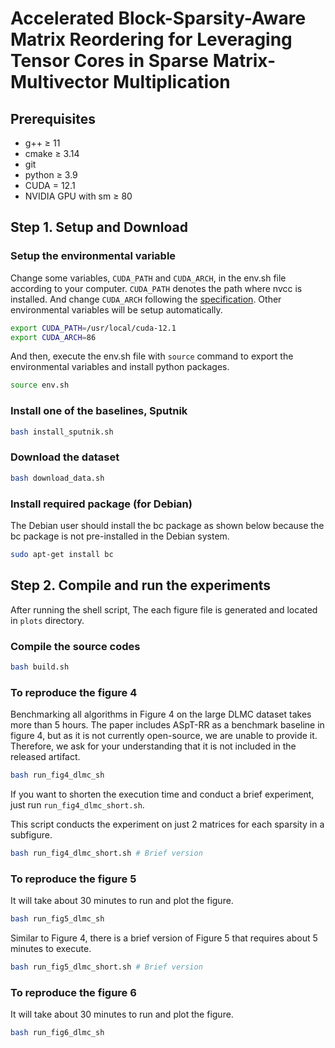 # Accelerated Block-Sparsity-Aware Matrix Reordering for Leveraging Tensor Cores in Sparse Matrix-Multivector Multiplication
## Prerequisites
- g++ $\ge$ 11
- cmake $\ge$ 3.14
- git
- python $\ge$ 3.9
- CUDA $=$ 12.1
- NVIDIA GPU with sm $\ge$ 80

## Step 1. Setup and Download
### Setup the environmental variable
Change some variables, `CUDA_PATH` and `CUDA_ARCH`, in the env.sh file according to your computer.
`CUDA_PATH` denotes the path where nvcc is installed.
And change `CUDA_ARCH` following the [specification](https://arnon.dk/matching-sm-architectures-arch-and-gencode-for-various-nvidia-cards/).
Other environmental variables will be setup automatically.

```bash
export CUDA_PATH=/usr/local/cuda-12.1
export CUDA_ARCH=86
```

And then, execute the env.sh file with `source` command to export the environmental variables and install python packages.

```bash
source env.sh
```

### Install one of the baselines, Sputnik
```bash
bash install_sputnik.sh
```

### Download the dataset
```bash
bash download_data.sh
```

### Install required package (for Debian)
The Debian user should install the bc package as shown below because the bc package is not pre-installed in the Debian system.

```bash
sudo apt-get install bc
```


## Step 2. Compile and run the experiments
After running the shell script, The each figure file is generated and located in `plots` directory.

### Compile the source codes
```bash
bash build.sh
```

### To reproduce the figure 4
Benchmarking all algorithms in Figure 4 on the large DLMC dataset takes more than 5 hours.
The paper includes ASpT-RR as a benchmark baseline in figure 4, but as it is not currently open-source, we are unable to provide it.
Therefore, we ask for your understanding that it is not included in the released artifact.

```bash
bash run_fig4_dlmc_sh       
```

If you want to shorten the execution time and conduct a brief experiment, just run `run_fig4_dlmc_short.sh`.

This script conducts the experiment on just 2 matrices for each sparsity in a subfigure.


```bash   
bash run_fig4_dlmc_short.sh # Brief version
```

### To reproduce the figure 5
It will take about 30 minutes to run and plot the figure.

```bash
bash run_fig5_dlmc_sh
```
Similar to Figure 4, there is a brief version of Figure 5 that requires about 5 minutes to execute.

```bash
bash run_fig5_dlmc_short.sh # Brief version
```


### To reproduce the figure 6
It will take about 30 minutes to run and plot the figure.
```bash
bash run_fig6_dlmc_sh
```
